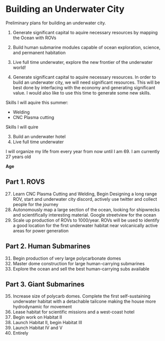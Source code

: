 # Building an Underwater City
Preliminary plans for building an underwater city.

1. Generate significant capital to aquire necessary resources by mapping the Ocean with ROVs
2. Build human submarine modules capable of ocean exploration, science, and permanent habitation
3. Live full time underwater, explore the new frontier of the underwater world!


1. Generate significant capital to aquire necessary resources.
  In order to build an underwater city, we will need significant resources. This will be best done by interfacing with the economy and generating significant value. I would also like to use this time to generate some new skills.

Skills I will aquire this summer:
- Welding
- CNC Plasma cutting

Skills I will quire

3. Build an underwater hotel
4. Live full time underwater

I will organize my life from every year from now until I am 69. I am currently 27 years old

__Age__
## Part 1. ROVS
27. Learn CNC Plasma Cutting and Welding, Begin Designing a long range ROV, start and underwater city discord, actively use twitter and collect people for the journey
28. Autonomously map a large section of the ocean, looking for shipwrecks and scientifically interesting material. Google streetview for the ocean
29. Scale up production of ROVs to 1000/year. ROVs will be used to identify a good location for the first underwater habitat near volcanically active areas for power generation

## Part 2. Human Submarines
31. Begin production of very large polycarbonate domes
32. Master dome construction for large human-carrying submarines
33. Explore the ocean and sell the best human-carrying subs available

## Part 3. Giant Submarines
35. Increase size of polycarb domes. Complete the first self-sustaining underwater habitat with a detachable tailcone making the house more hydrodynamic for movement
36. Lease habitat for scientific missions and a west-coast hotel
37. Begin work on Habitat II
38. Launch Habitat II, begin Habitat III
39. Launch Habitat IV and V
40. Entirely
